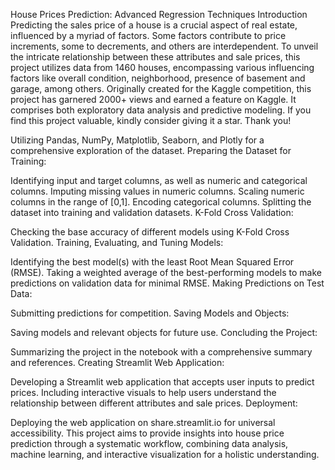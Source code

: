 House Prices Prediction: Advanced Regression Techniques
Introduction
Predicting the sales price of a house is a crucial aspect of real estate, influenced by a myriad of factors. Some factors contribute to price increments, some to decrements, and others are interdependent. To unveil the intricate relationship between these attributes and sale prices, this project utilizes data from 1460 houses, encompassing various influencing factors like overall condition, neighborhood, presence of basement and garage, among others. Originally created for the Kaggle competition, this project has garnered 2000+ views and earned a feature on Kaggle. It comprises both exploratory data analysis and predictive modeling. If you find this project valuable, kindly consider giving it a star. Thank you!


Utilizing Pandas, NumPy, Matplotlib, Seaborn, and Plotly for a comprehensive exploration of the dataset.
Preparing the Dataset for Training:

Identifying input and target columns, as well as numeric and categorical columns.
Imputing missing values in numeric columns.
Scaling numeric columns in the range of [0,1].
Encoding categorical columns.
Splitting the dataset into training and validation datasets.
K-Fold Cross Validation:

Checking the base accuracy of different models using K-Fold Cross Validation.
Training, Evaluating, and Tuning Models:

Identifying the best model(s) with the least Root Mean Squared Error (RMSE).
Taking a weighted average of the best-performing models to make predictions on validation data for minimal RMSE.
Making Predictions on Test Data:

Submitting predictions for competition.
Saving Models and Objects:

Saving models and relevant objects for future use.
Concluding the Project:

Summarizing the project in the notebook with a comprehensive summary and references.
Creating Streamlit Web Application:

Developing a Streamlit web application that accepts user inputs to predict prices.
Including interactive visuals to help users understand the relationship between different attributes and sale prices.
Deployment:

Deploying the web application on share.streamlit.io for universal accessibility.
This project aims to provide insights into house price prediction through a systematic workflow, combining data analysis, machine learning, and interactive visualization for a holistic understanding.




